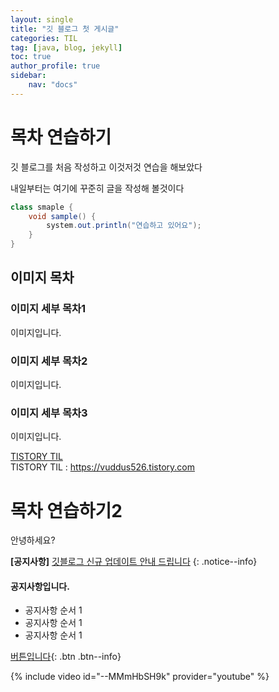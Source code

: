 ```yaml
---
layout: single
title: "깃 블로그 첫 게시글"
categories: TIL
tag: [java, blog, jekyll]
toc: true
author_profile: true
sidebar:
    nav: "docs"
---
```


# 목차 연습하기
깃 블로그를 처음 작성하고 이것저것 연습을 해보았다

내일부터는 여기에 꾸준히 글을 작성해 볼것이다

```java
class smaple {
    void sample() {
        system.out.println("연습하고 있어요");
    }
}
```

## 이미지 목차
### 이미지 세부 목차1
이미지입니다.
### 이미지 세부 목차2
이미지입니다.
### 이미지 세부 목차3
이미지입니다.

[TISTORY TIL](https://vuddus526.tistory.com)<br>
TISTORY TIL : <https://vuddus526.tistory.com>

# 목차 연습하기2
안녕하세요?

**[공지사항]** [깃블로그 신규 업데이트 안내 드립니다]()
{: .notice--info}

<div class="notice--success">
<h4>공지사항입니다.</h4>
    <ul>
        <li>공지사항 순서 1</li>
        <li>공지사항 순서 1</li>
        <li>공지사항 순서 1</li>
    </ul>
</div>

[버튼입니다](https://www.naver.com){: .btn .btn--info}

{% include video id="--MMmHbSH9k" provider="youtube" %}